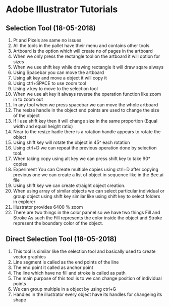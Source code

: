 #		Adobe Illustrator Tutorials

##		Selection Tool (18-05-2018)
1.	Pt and Pixels are same no issues
2.	All the tools in the pallet have their menu and contains other tools
3.	Artboard is the option which will create no of pages in the artboard
4.	When we only press the rectangle tool on the artboard it will option for sizes
5.	When we use shift key while drawing rectangle it will draw sqare always
6.	Using Spacebar you can move the artboard
7.	Using alt key and move a object it will copy it 
8.	Using ctrl+SPACE to use zoom tool
9.	Using v key to move to the selection tool
10.	When we use alt key it always reverse the operation function like zoom in to zoom out
11.	In any tool when we press spacebar we can move the whole artboard
12.	The resize handle in the object end points are used to change the size of the object 
13.	If I use shift key then it will change size in the same proportion (Equal width and equal height ratio)
14.	Near to the resize hadle there is a rotation handle appears to rotate the object
15.	Using shift key will rotate the object in 45^ each rotation
16.	Using ctrl+D we can repeat the previous operation done by selection tool.
17.	When taking copy using alt key we can press shift key to take 90* copies
18.	Experiment You can Create multiple copies using ctrl+D after copying previous one we can create a list of object in sequence like in the Bee.ai file
19.	Using shift key we can create straight object creation.
20.	When using array of similar objects we can select particular individual or group object using shift key similar like using shift key to select folders in explorer
21.	Illustrator provides 6400 % zoom
22. There are two things in the color pannel so we have two things Fill and Stroke
As such the Fill represents the color inside the object and Stroke represent the boundary color of the object.

##		Direct Selection Tool (18-05-2018)

1.	This tool is similar like the selection tool and basically used to create vector graphics
2.	Line segment is called as the end points of the line 
3.	The end point it called as anchor point
4.	The line which have no fill and stroke is called as path
5.	The main purpose of this tool is to we can change position of individual points 
6.	We can group multiple in a object by using ctrl+G
7.	Handles in the illustrator every object have its handles for changeing its shape 





